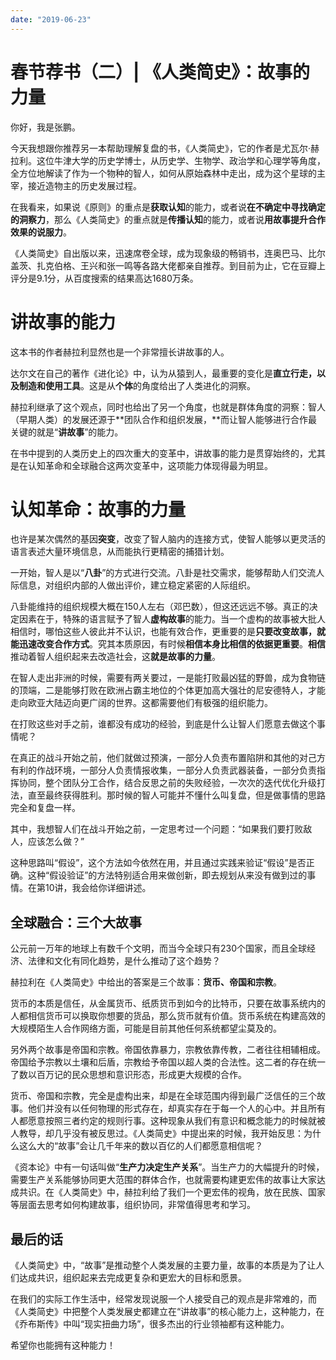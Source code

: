 ```yaml
---
date: "2019-06-23"
---  
```

      
# 春节荐书（二）| 《人类简史》：故事的力量
你好，我是张鹏。

今天我想跟你推荐另一本帮助理解复盘的书，《人类简史》，它的作者是尤瓦尔·赫拉利。这位牛津大学的历史学博士，从历史学、生物学、政治学和心理学等角度，全方位地解读了作为一个物种的智人，如何从原始森林中走出，成为这个星球的主宰，接近造物主的历史发展过程。

在我看来，如果说《原则》的重点是**获取认知**的能力，或者说**在不确定中寻找确定的洞察力**，那么《人类简史》的重点就是**传播认知**的能力，或者说**用故事提升合作效果的说服力**。

《人类简史》自出版以来，迅速席卷全球，成为现象级的畅销书，连奥巴马、比尔盖茨、扎克伯格、王兴和张一鸣等各路大佬都亲自推荐。到目前为止，它在豆瓣上评分是9.1分，从百度搜索的结果高达1680万条。

# 讲故事的能力

这本书的作者赫拉利显然也是一个非常擅长讲故事的人。

达尔文在自己的著作《进化论》中，认为从猿到人，最重要的变化是**直立行走，以及制造和使用工具**。这是从**个体**的角度给出了人类进化的洞察。

赫拉利继承了这个观点，同时也给出了另一个角度，也就是群体角度的洞察：智人（早期人类）的发展还源于**团队合作和组织发展，**而让智人能够进行合作最关键的就是“**讲故事**”的能力。

在书中提到的人类历史上的四次重大的变革中，讲故事的能力是贯穿始终的，尤其是在认知革命和全球融合这两次变革中，这项能力体现得最为明显。

<!-- [[[read_end]]] -->

# 认知革命：故事的力量

也许是某次偶然的基因**突变**，改变了智人脑内的连接方式，使智人能够以更灵活的语言表述大量环境信息，从而能执行更精密的捕猎计划。

一开始，智人是以“**八卦**”的方式进行交流。八卦是社交需求，能够帮助人们交流人际信息，对组织内部的人做出评价，建立稳定紧密的人际组织。

八卦能维持的组织规模大概在150人左右（邓巴数），但这还远远不够。真正的决定因素在于，特殊的语言赋予了智人**虚构故事**的能力。当一个虚构的故事被大批人相信时，哪怕这些人彼此并不认识，也能有效合作，更重要的是**只要改变故事，就能迅速改变合作方式**。究其本质原因，有时候**相信本身比相信的依据更重要**。**相信**推动着智人组织起来去改造社会，这**就是故事的力量**。

在智人走出非洲的时候，需要有两关要过，一是能打败最凶猛的野兽，成为食物链的顶端，二是能够打败在欧洲占霸主地位的个体更加高大强壮的尼安德特人，才能走向欧亚大陆迈向更广阔的世界。这都需要他们有极强的组织能力。

在打败这些对手之前，谁都没有成功的经验，到底是什么让智人们愿意去做这个事情呢？

在真正的战斗开始之前，他们就做过预演，一部分人负责布置陷阱和其他的对己方有利的作战环境，一部分人负责情报收集，一部分人负责武器装备，一部分负责指挥协同，整个团队分工合作，结合反思之前的失败经验，一次次的迭代优化升级打法，直至最终获得胜利。那时候的智人可能并不懂什么叫复盘，但是做事情的思路完全和复盘一样。

其中，我想智人们在战斗开始之前，一定思考过一个问题：“如果我们要打败敌人，应该怎么做？”

这种思路叫“假设”，这个方法如今依然在用，并且通过实践来验证“假设”是否正确。这种“假设验证”的方法特别适合用来做创新，即去规划从来没有做到过的事情。在第10讲，我会给你详细讲述。

## 全球融合：三个大故事

公元前一万年的地球上有数千个文明，而当今全球只有230个国家，而且全球经济、法律和文化有同化趋势，是什么推动了这个趋势？

赫拉利在《人类简史》中给出的答案是三个故事：**货币、帝国和宗教**。

货币的本质是信任，从金属货币、纸质货币到如今的比特币，只要在故事系统内的人都相信货币可以换取你想要的货品，那么货币就有价值。货币系统在构建高效的大规模陌生人合作网络方面，可能是目前其他任何系统都望尘莫及的。

另外两个故事是帝国和宗教。帝国依靠暴力，宗教依靠传教，二者往往相辅相成。帝国给予宗教以土壤和后盾，宗教给予帝国以超人类的合法性。这二者的存在统一了数以百万记的民众思想和意识形态，形成更大规模的合作。

货币、帝国和宗教，完全是虚构出来，却是在全球范围内得到最广泛信任的三个故事。他们并没有以任何物理的形式存在，却真实存在于每一个人的心中。并且所有人都愿意按照三者约定的规则行事。这种现象从我们有意识和概念能力的时候就被人教导，却几乎没有被反思过。《人类简史》中提出来的时候，我开始反思：为什么这么大的“故事”会让几千年来的数以百亿的人们都愿意相信呢？

《资本论》中有一句话叫做“**生产力决定生产关系**”。当生产力的大幅提升的时候，需要生产关系能够协同更大范围的群体合作，也就需要构建更宏伟的故事让大家达成共识。在《人类简史》中，赫拉利给了我们一个更宏伟的视角，放在民族、国家等层面去思考如何构建故事，组织协同，非常值得思考和学习。

## 最后的话

《人类简史》中，“故事”是推动整个人类发展的主要力量，故事的本质是为了让人们达成共识，组织起来去完成更复杂和更宏大的目标和愿景。

在我们的实际工作生活中，经常发现说服一个人接受自己的观点是非常难的，而《人类简史》中把整个人类发展史都建立在“讲故事”的核心能力上，这种能力，在《乔布斯传》中叫“现实扭曲力场”，很多杰出的行业领袖都有这种能力。

希望你也能拥有这种能力！
